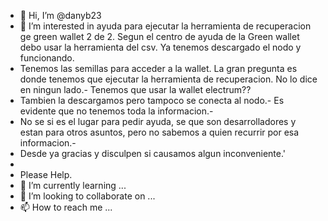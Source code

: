 - 👋 Hi, I’m @danyb23
- 👀 I’m interested in ayuda para ejecutar la herramienta de recuperacion ge green wallet 2 de 2. Segun el centro de ayuda de la Green wallet debo usar la herramienta del  csv. Ya tenemos descargado el nodo y funcionando.
-  Tenemos las semillas para acceder a la wallet. La gran pregunta es donde tenemos que ejecutar la herramienta de recuperacion. No lo dice en ningun lado.- Tenemos que usar la wallet electrum??
-  Tambien la descargamos pero tampoco se conecta al nodo.- Es evidente que no tenemos toda la informacion.-
-  No se si es el lugar para pedir ayuda, se que son desarrolladores y estan para otros asuntos, pero no sabemos a quien recurrir por esa informacion.-
-  Desde ya gracias y disculpen si causamos algun inconveniente.'
-  
-  Please Help.
- 🌱 I’m currently learning ...
- 💞️ I’m looking to collaborate on ...
- 📫 How to reach me ...

<!---
danyb23/danyb23 is a ✨ special ✨ repository because its `README.md` (this file) appears on your GitHub profile.
You can click the Preview link to take a look at your changes.
--->
